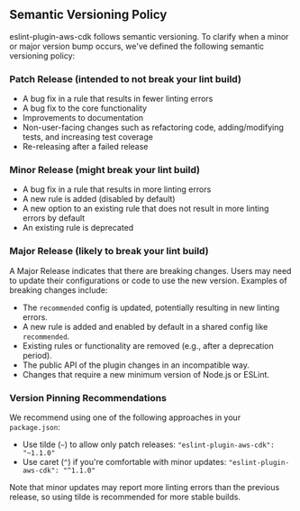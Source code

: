 ## Semantic Versioning Policy

eslint-plugin-aws-cdk follows semantic versioning. To clarify when a minor or major version bump occurs, we've defined the following semantic versioning policy:

### Patch Release (intended to not break your lint build)

- A bug fix in a rule that results in fewer linting errors
- A bug fix to the core functionality
- Improvements to documentation
- Non-user-facing changes such as refactoring code, adding/modifying tests, and increasing test coverage
- Re-releasing after a failed release

### Minor Release (might break your lint build)

- A bug fix in a rule that results in more linting errors
- A new rule is added (disabled by default)
- A new option to an existing rule that does not result in more linting errors by default
- An existing rule is deprecated

### Major Release (likely to break your lint build)

A Major Release indicates that there are breaking changes. Users may need to update their configurations or code to use the new version. Examples of breaking changes include:

- The `recommended` config is updated, potentially resulting in new linting errors.
- A new rule is added and enabled by default in a shared config like `recommended`.
- Existing rules or functionality are removed (e.g., after a deprecation period).
- The public API of the plugin changes in an incompatible way.
- Changes that require a new minimum version of Node.js or ESLint.

### Version Pinning Recommendations

We recommend using one of the following approaches in your `package.json`:

- Use tilde (`~`) to allow only patch releases: `"eslint-plugin-aws-cdk": "~1.1.0"`
- Use caret (`^`) if you're comfortable with minor updates: `"eslint-plugin-aws-cdk": "^1.1.0"`

Note that minor updates may report more linting errors than the previous release, so using tilde is recommended for more stable builds.
